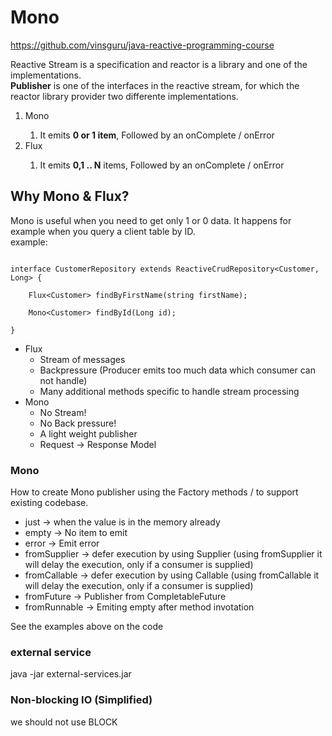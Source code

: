 # Mono

https://github.com/vinsguru/java-reactive-programming-course  


Reactive Stream is a specification and reactor is a library and one of the implementations.  
**Publisher** is one of the interfaces in the reactive stream, for which the reactor library provider two differente implementations.  
1. Mono<T>
   1. It emits **0 or 1 item**, Followed by an onComplete / onError
2. Flux<T>
   1. It emits **0,1 .. N** items, Followed by an onComplete / onError


## Why Mono & Flux?
Mono is useful when you need to get only 1 or 0 data. It happens for example when you query a client table by ID.  
example:
```

interface CustomerRepository extends ReactiveCrudRepository<Customer, Long> {
    
    Flux<Customer> findByFirstName(string firstName);

    Mono<Customer> findById(Long id);

}

```


* Flux
  * Stream of messages
  * Backpressure (Producer emits too much data which consumer can not handle)
  * Many additional methods specific to handle stream processing
* Mono
  * No Stream!
  * No Back pressure!
  * A light weight publisher
  * Request -> Response Model


### Mono
How to create Mono publisher using the Factory methods / to support existing codebase.
- just -> when the value is in the memory already
- empty -> No item to emit
- error -> Emit error
- fromSupplier -> defer execution by using Supplier<T> (using fromSupplier it will delay the execution, only if a consumer is supplied)
- fromCallable -> defer execution by using Callable<T> (using fromCallable it will delay the execution, only if a consumer is supplied)
- fromFuture -> Publisher from CompletableFuture<T>
- fromRunnable -> Emiting empty after method invotation

See the examples above on the code  

### external service
java -jar external-services.jar  


### Non-blocking IO (Simplified)

we should not use BLOCK  



